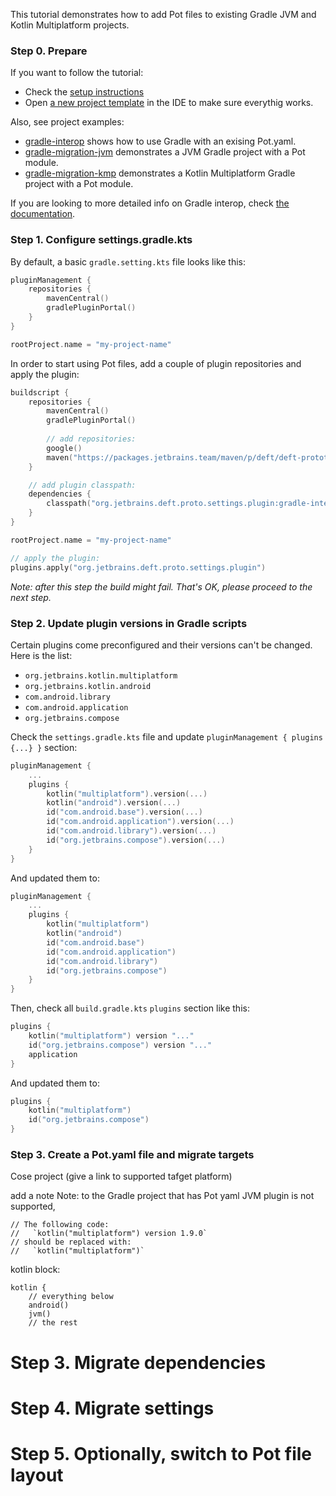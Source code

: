 This tutorial demonstrates how to add Pot files to existing Gradle JVM and Kotlin Multiplatform projects.

### Step 0. Prepare

If you want to follow the tutorial:
* Check the [setup instructions](Setup.md)
* Open [a new project template](../examples/new-project-template) in the IDE to make sure everythig works.

Also, see project examples:
* [gradle-interop](../examples/gradle-interop) shows how to use Gradle with an exising Pot.yaml.  
* [gradle-migration-jvm](../examples/gradle-migration-jvm) demonstrates a JVM Gradle project with a Pot module.   
* [gradle-migration-kmp](../examples/gradle-migration-kmp) demonstrates a Kotlin Multiplatform Gradle project with a Pot module.

If you are looking to more detailed info on Gradle interop, check [the documentation](Documentation.md#gradle-interop).


### Step 1. Configure settings.gradle.kts

By default, a basic `gradle.setting.kts` file looks like this:
```kotlin
pluginManagement {
    repositories {
        mavenCentral()
        gradlePluginPortal()
    }
}

rootProject.name = "my-project-name"
```

In order to start using Pot files, add a couple of plugin repositories and apply the plugin:  

```kotlin
buildscript {
    repositories {
        mavenCentral()
        gradlePluginPortal()
        
        // add repositories:
        google()
        maven("https://packages.jetbrains.team/maven/p/deft/deft-prototype")
    }

    // add plugin classpath:
    dependencies {
        classpath("org.jetbrains.deft.proto.settings.plugin:gradle-integration:146-NIGHTLY")
    }
}

rootProject.name = "my-project-name"

// apply the plugin:
plugins.apply("org.jetbrains.deft.proto.settings.plugin")
```

_Note: after this step the build might fail. That's OK, please proceed to the next step._ 

### Step 2. Update plugin versions in Gradle scripts 

Certain plugins come preconfigured and their versions can't be changed. Here is the list:
* `org.jetbrains.kotlin.multiplatform`
* `org.jetbrains.kotlin.android`
* `com.android.library`
* `com.android.application`
* `org.jetbrains.compose`

Check the `settings.gradle.kts` file and update `pluginManagement { plugins {...} }` section:
```kotlin
pluginManagement {
    ...
    plugins {
        kotlin("multiplatform").version(...)
        kotlin("android").version(...)
        id("com.android.base").version(...)
        id("com.android.application").version(...)
        id("com.android.library").version(...)
        id("org.jetbrains.compose").version(...)
    }
}
```
And updated them to:
```kotlin
pluginManagement {
    ...
    plugins {
        kotlin("multiplatform")
        kotlin("android")
        id("com.android.base")
        id("com.android.application")
        id("com.android.library")
        id("org.jetbrains.compose")
    }
}
```

Then, check all `build.gradle.kts` `plugins` section like this:
```kotlin
plugins {
    kotlin("multiplatform") version "..." 
    id("org.jetbrains.compose") version "..."
    application
}
```

And updated them to:
```kotlin
plugins {
    kotlin("multiplatform") 
    id("org.jetbrains.compose")
}
```

### Step 3. Create a Pot.yaml file and migrate targets


Cose project (give a link to supported tafget platform)

add a note
Note: to the Gradle project that has Pot yaml 
JVM plugin is not supported, 

    // The following code:
    //   `kotlin("multiplatform") version 1.9.0`
    // should be replaced with:
    //   `kotlin("multiplatform")`

kotlin block:

```
kotlin {
    // everything below 
    android()
    jvm()
    // the rest 

```


# Step 3. Migrate dependencies 


# Step 4. Migrate settings 


# Step 5. Optionally, switch to Pot file layout




